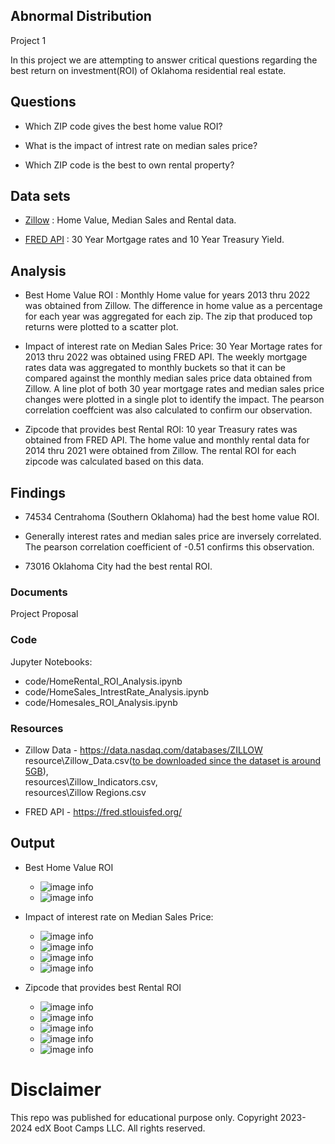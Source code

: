 ## Abnormal Distribution

Project 1

In this project we are attempting to answer critical questions regarding the best return on investment(ROI) of Oklahoma residential real estate.

## Questions

* Which ZIP code gives the best home value ROI?

* What is the impact of intrest rate on median sales price?

* Which ZIP code is the best to own rental property? 

## Data sets 

* [Zillow](https://data.nasdaq.com/databases/ZILLOW) : Home Value, Median Sales and Rental data.
  
* [FRED API](https://fred.stlouisfed.org/) : 30 Year Mortgage rates and 10 Year Treasury Yield.

## Analysis
* Best Home Value ROI : Monthly Home value for years 2013 thru 2022 was obtained from Zillow. The difference in home value as a percentage for each year was aggregated for each zip. The zip that produced top returns were plotted to a scatter plot.

* Impact of interest rate on Median Sales Price: 30 Year Mortage rates for 2013 thru 2022 was obtained using FRED API. The weekly mortgage rates data was aggregated to monthly buckets so that it can be compared against the monthly median sales price data obtained from Zillow. A line plot of both 30 year mortgage rates and median sales price changes were plotted in a single plot to identify the impact. The pearson correlation coeffcient was also calculated to confirm our observation. 

* Zipcode that provides best Rental ROI: 10 year Treasury rates was obtained from FRED API. The home value and monthly rental data for 2014 thru 2021 were obtained from Zillow. The rental ROI for each zipcode was calculated based on this data.

## Findings

* 74534 Centrahoma (Southern Oklahoma) had the best home value ROI.

* Generally interest rates and median sales price are inversely correlated. The pearson correlation coefficient of -0.51 confirms this observation.

* 73016 Oklahoma City had the best rental ROI.
  
### Documents

Project Proposal 

### Code

Jupyter Notebooks: 
* code/HomeRental_ROI_Analysis.ipynb 
* code/HomeSales_IntrestRate_Analysis.ipynb 
* code/Homesales_ROI_Analysis.ipynb

### Resources

* Zillow Data - https://data.nasdaq.com/databases/ZILLOW \
  resource\Zillow_Data.csv(<ins>to be downloaded since the dataset is around 5GB</ins>),\
  resources\Zillow_Indicators.csv,\
  resources\Zillow Regions.csv

* FRED API - https://fred.stlouisfed.org/

## Output

* Best Home Value ROI
  * ![image info](./output/average_home_value_change_by_year.png)
  * ![image info](./output/most_profitable_yoy_zips.png)

* Impact of interest rate on Median Sales Price: 
  * ![image info](./output/interest_rate_change_median_sales_price.png)
  * ![image info](./output/change_in_median_sales_price_major_cities.png)
  * ![image info](./output/least_profitable_metros_yoy.png)
  * ![image info](./output/most_profitable_metros_yoy.png)

* Zipcode that provides best Rental ROI
  * ![image info](./output/10-year-treasury-market-yield.png)
  * ![image info](./output/homerental_roi_highest_rental_roi.png)
  * ![image info](./output/homerental_roi_highest_rental_roi-1.png)
  * ![image info](./output/homerental_roi_lowest_rental_roi.png)
  * ![image info](./output/homerental_roi_lowest_rental_roi-1.png)
  
# Disclaimer
This repo was published for educational purpose only. Copyright 2023-2024 edX Boot Camps LLC. All rights reserved.


